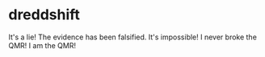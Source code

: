 # dreddshift
It's a lie! The evidence has been falsified. It's impossible! I never broke the QMR! I am the QMR!
